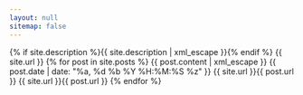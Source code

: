 ```yaml
---
layout: null
sitemap: false
---
```

<?xml version="1.0" encoding="UTF-8"?>
<rss version="2.0" xmlns:atom="http://www.w3.org/2005/Atom">
  <channel>
    <title>{{ site.title | xml_escape }}</title>
    <description>{% if site.description %}{{ site.description | xml_escape }}{% endif %}</description>
    <link>{{ site.url }}</link>
    <atom:link href="{{ "/rss/" | prepend: site.baseurl | prepend: site.url }}" rel="self" type="application/rss+xml" />
    {% for post in site.posts %}
      <item>
        <title>{{ post.title | xml_escape }}</title>
        <description>{{ post.content | xml_escape }}</description>
        <pubDate>{{ post.date | date: "%a, %d %b %Y %H:%M:%S %z" }}</pubDate>
        <link>{{ site.url }}{{ post.url }}</link>
        <guid isPermaLink="true">{{ site.url }}{{ post.url }}</guid>
      </item>
    {% endfor %}
  </channel>
</rss>
